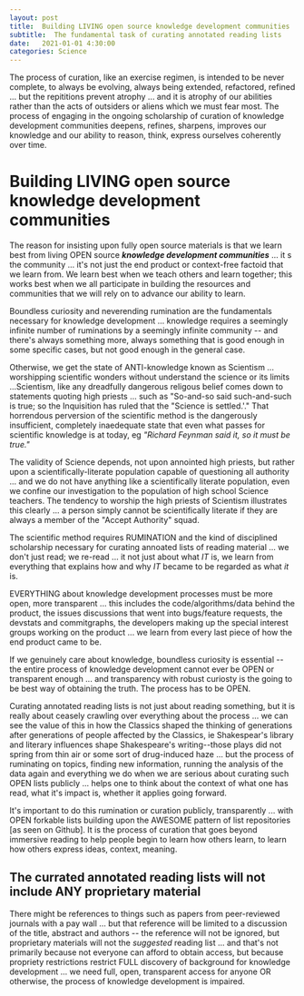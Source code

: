 ```yaml
---
layout: post
title:  Building LIVING open source knowledge development communities
subtitle:  The fundamental task of curating annotated reading lists
date:   2021-01-01 4:30:00
categories: Science
---
```



The process of curation, like an exercise regimen, is intended to be never complete, to always be evolving, always being extended, refactored, refined ... but the repititions prevent atrophy ... and it is atrophy of our abilities rather than the acts of outsiders or aliens which we must fear most. The process of engaging in the ongoing scholarship of curation of knowledge development communities deepens, refines, sharpens, improves our knowledge and our ability to reason, think, express ourselves coherently over time.

# Building LIVING open source knowledge development communities

The reason for insisting upon fully open source materials is that we learn best from living OPEN source ***knowledge development communities*** ... it
s the community ... it's not just the end product or context-free factoid that we learn from. We learn best when we teach others and learn together; this works best when we all participate in building the resources and communities that we will rely on to advance our ability to learn.

Boundless curiosity and neverending rumination are the fundamentals necessary for knowledge development ... knowledge requires a seemingly infinite number of ruminations by a seemingly infinite community -- and there's always something more, always something that is good enough in some specific cases, but not good enough in the general case.  

Otherwise, we get the state of ANTI-knowledge known as Scientism ... worshipping scientific wonders without understand the science or its limits ...Scientism, like any dreadfully dangerous religous belief comes down to statements quoting high priests ... such as "So-and-so said such-and-such is true; so the Inquisition has ruled that the "Science is settled.'." That horrendous perversion of the scientific method is the dangerously insufficient, completely inaedequate state that even what passes for scientific knowledge is at today, eg *"Richard Feynman said it, so it must be true."*

The validity of Science depends, not upon annointed high priests, but rather upon a scientifically-literate population capable of questioning all authority ... and we do not have anything like a scientifically literate population, even we confine our investigation to the population of high school Science teachers. The tendency to worship the high priests of Scientism illustrates this clearly ... a person simply cannot be scientifically literate if they are always a member of the "Accept Authority" squad.

The scientific method requires RUMINATION and the kind of disciplined scholarship necessary for curating annoated lists of reading material ... we don't just read; we re-read ... it not just about what *IT* is, we learn from everything that explains how and why *IT* became to be regarded as what *it* is. 

EVERYTHING about knowledge development processes must be more open, more transparent ... this includes the code/algorithms/data behind the product, the issues discussions that went into bugs/feature requests, the devstats and commitgraphs, the developers making up the special interest groups working on the product ... we learn from every last piece of how the end product came to be.

If we genuinely care about knowledge, boundless curiosity is essential -- the entire process of knowledge development cannot ever be OPEN or transparent enough ... and transparency with robust curiosty is the going to be best way of obtaining the truth. The process has to be OPEN.

Curating annotated reading lists is not just about reading something, but it is really about ceasely crawling over everything about the process ... we can see the value of this in how the Classics shaped the thinking of generations after generations of people affected by the Classics, ie Shakespear's library and literary influences shape Shakespeare's writing--those plays did not spring from thin air or some sort of drug-induced haze ... but the process of ruminating on topics, finding new information, running the analysis of the data again and everything we do when we are serious about curating such OPEN lists publicly ... helps one to think about the context of what one has read, what it's impact is, whether it applies going forward. 

It's important to do this rumination or curation publicly, transparently ... with OPEN forkable lists building upon the AWESOME pattern of list repositories [as seen on Github]. It is the process of curation that goes beyond immersive reading to help people begin to learn how others learn, to learn how others express ideas, context, meaning.

## The currated annotated reading lists will not include ANY proprietary material

There might be references to things such as papers from peer-reviewed journals with a pay wall ... but that reference will be limited to a discussion of the title, abstract and authors -- the reference will not be ignored, but proprietary materials will not the *suggested* reading list ... and that's not primarily because not everyone can afford to obtain access, but because propriety restrictions restrict FULL discovery of background for knowledge development ... we need full, open, transparent access for anyone OR otherwise, the process of knowledge development is impaired.  
